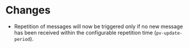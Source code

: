 # Changes

* Repetition of messages will now be triggered only if no new message has been received within the configurable repetition time (`pv-update-period`).

